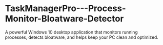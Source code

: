 # TaskManagerPro---Process-Monitor-Bloatware-Detector
A powerful Windows 10 desktop application that monitors running processes, detects bloatware, and helps keep your PC clean and optimized.
